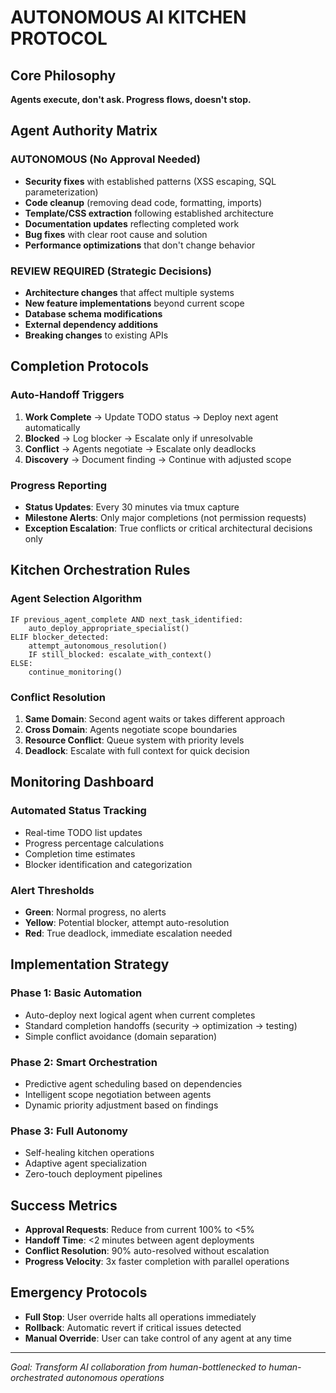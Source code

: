 # AUTONOMOUS AI KITCHEN PROTOCOL

## Core Philosophy
**Agents execute, don't ask. Progress flows, doesn't stop.**

## Agent Authority Matrix

### AUTONOMOUS (No Approval Needed)
- **Security fixes** with established patterns (XSS escaping, SQL parameterization)
- **Code cleanup** (removing dead code, formatting, imports)
- **Template/CSS extraction** following established architecture
- **Documentation updates** reflecting completed work
- **Bug fixes** with clear root cause and solution
- **Performance optimizations** that don't change behavior

### REVIEW REQUIRED (Strategic Decisions)
- **Architecture changes** that affect multiple systems
- **New feature implementations** beyond current scope
- **Database schema modifications**
- **External dependency additions**
- **Breaking changes** to existing APIs

## Completion Protocols

### Auto-Handoff Triggers
1. **Work Complete** → Update TODO status → Deploy next agent automatically
2. **Blocked** → Log blocker → Escalate only if unresolvable
3. **Conflict** → Agents negotiate → Escalate only deadlocks
4. **Discovery** → Document finding → Continue with adjusted scope

### Progress Reporting
- **Status Updates**: Every 30 minutes via tmux capture
- **Milestone Alerts**: Only major completions (not permission requests)
- **Exception Escalation**: True conflicts or critical architectural decisions only

## Kitchen Orchestration Rules

### Agent Selection Algorithm
```
IF previous_agent_complete AND next_task_identified:
    auto_deploy_appropriate_specialist()
ELIF blocker_detected:
    attempt_autonomous_resolution()
    IF still_blocked: escalate_with_context()
ELSE:
    continue_monitoring()
```

### Conflict Resolution
1. **Same Domain**: Second agent waits or takes different approach
2. **Cross Domain**: Agents negotiate scope boundaries
3. **Resource Conflict**: Queue system with priority levels
4. **Deadlock**: Escalate with full context for quick decision

## Monitoring Dashboard

### Automated Status Tracking
- Real-time TODO list updates
- Progress percentage calculations  
- Completion time estimates
- Blocker identification and categorization

### Alert Thresholds
- **Green**: Normal progress, no alerts
- **Yellow**: Potential blocker, attempt auto-resolution  
- **Red**: True deadlock, immediate escalation needed

## Implementation Strategy

### Phase 1: Basic Automation
- Auto-deploy next logical agent when current completes
- Standard completion handoffs (security → optimization → testing)
- Simple conflict avoidance (domain separation)

### Phase 2: Smart Orchestration  
- Predictive agent scheduling based on dependencies
- Intelligent scope negotiation between agents
- Dynamic priority adjustment based on findings

### Phase 3: Full Autonomy
- Self-healing kitchen operations
- Adaptive agent specialization
- Zero-touch deployment pipelines

## Success Metrics
- **Approval Requests**: Reduce from current 100% to <5%
- **Handoff Time**: <2 minutes between agent deployments  
- **Conflict Resolution**: 90% auto-resolved without escalation
- **Progress Velocity**: 3x faster completion with parallel operations

## Emergency Protocols
- **Full Stop**: User override halts all operations immediately
- **Rollback**: Automatic revert if critical issues detected
- **Manual Override**: User can take control of any agent at any time

---

*Goal: Transform AI collaboration from human-bottlenecked to human-orchestrated autonomous operations*